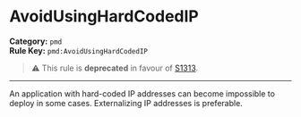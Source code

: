 # AvoidUsingHardCodedIP
**Category:** `pmd`<br/>
**Rule Key:** `pmd:AvoidUsingHardCodedIP`<br/>
> :warning: This rule is **deprecated** in favour of [S1313](https://rules.sonarsource.com/java/RSPEC-1313).

-----

An application with hard-coded IP addresses can become impossible to deploy in some cases. Externalizing IP addresses is preferable.
